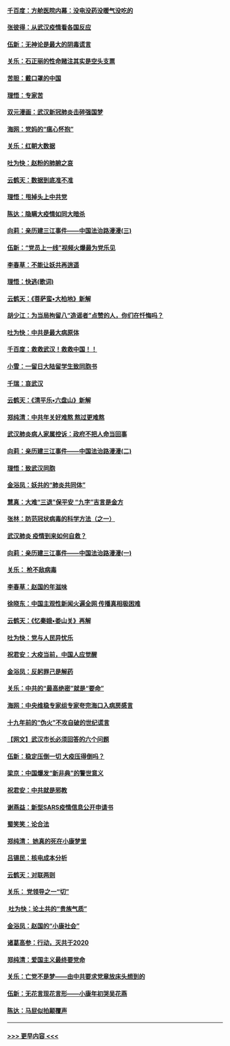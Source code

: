 #### [千百度：方舱医院内幕：没电没药没暖气没吃的](../pages/nsc993/n11850211.md?t=02072202) 
#### [张彼得：从武汉疫情看各国反应](../pages/nsc993/n11850102.md?t=02072202) 
#### [伍新：无神论是最大的阴毒谎言](../pages/nsc993/n11846129.md?t=02072202) 
#### [关乐：石正丽的性命赌注其实是空头支票](../pages/nsc993/n11846109.md?t=02072202) 
#### [苦胆：戴口罩的中国](../pages/nsc993/n11845576.md?t=02072202) 
#### [理悟：专家苦](../pages/nsc993/n11845564.md?t=02072202) 
#### [双元漫画：武汉新冠肺炎击碎强国梦](../pages/nsc993/n11843320.md?t=02072202) 
#### [海网：党妈的“瘟心怀抱”](../pages/nsc993/n11840740.md?t=02072202) 
#### [关乐：红朝大数据](../pages/nsc993/n11840675.md?t=02072202) 
#### [吐为快：赵粉的肺腑之哀](../pages/nsc993/n11840618.md?t=02072202) 
#### [云鹤天：数据到底准不准](../pages/nsc993/n11840325.md?t=02072202) 
#### [理悟：甩掉头上中共党](../pages/nsc993/n11838826.md?t=02072202) 
#### [陈达：隐瞒大疫情如同大暗杀](../pages/nsc993/n11838771.md?t=02072202) 
#### [向莉：亲历建三江事件——中国法治路漫漫(三)](../pages/nsc993/n11831825.md?t=02072202) 
#### [伍新：“党员上一线”视频火爆最为党乐见](../pages/nsc993/n11838200.md?t=02072202) 
#### [李春草：不能让妖共再逍遥](../pages/nsc993/n11838102.md?t=02072202) 
#### [理悟：快逃(歌词)](../pages/nsc993/n11838083.md?t=02072202) 
#### [云鹤天：《菩萨蛮▪大柏地》新解](../pages/nsc993/n11838059.md?t=02072202) 
#### [胡少江：为当局拘留八“造谣者”点赞的人，你们在忏悔吗？](../pages/nsc993/n11836801.md?t=02072202) 
#### [吐为快：中共是最大病原体](../pages/nsc993/n11836748.md?t=02072202) 
#### [千百度：救救武汉！救救中国！！](../pages/nsc993/n11836145.md?t=02072202) 
#### [小雪：一留日大陆留学生致同胞书](../pages/nsc993/n11834624.md?t=02072202) 
#### [千瑞：哀武汉](../pages/nsc993/n11833647.md?t=02072202) 
#### [云鹤天：《清平乐▪六盘山》新解](../pages/nsc993/n11833611.md?t=02072202) 
#### [郑纯清：中共年关好难熬 熬过更难熬](../pages/nsc993/n11833489.md?t=02072202) 
#### [武汉肺炎病人家属控诉：政府不把人命当回事](../pages/nsc993/n11833205.md?t=02072202) 
#### [向莉：亲历建三江事件——中国法治路漫漫(二)](../pages/nsc993/n11829102.md?t=02072202) 
#### [理悟：致武汉同胞](../pages/nsc993/n11831522.md?t=02072202) 
#### [金浴凤：妖共的“肺炎共同体”](../pages/nsc993/n11829448.md?t=02072202) 
#### [慧真：大难“三退”保平安 “九字”吉言是金方](../pages/nsc993/n11829501.md?t=02072202) 
#### [张林：防范冠状病毒的科学方法（之一）](../pages/nsc993/n11828618.md?t=02072202) 
#### [武汉肺炎 疫情到来如何自救？](../pages/nsc993/n11827632.md?t=02072202) 
#### [向莉：亲历建三江事件——中国法治路漫漫(一)](../pages/nsc993/n11827190.md?t=02072202) 
#### [关乐： 枪不敌病毒](../pages/nsc993/n11826746.md?t=02072202) 
#### [李春草：赵国的年滋味](../pages/nsc993/n11826321.md?t=02072202) 
#### [徐晓东：中国主观性新闻火遍全网 传播真相极困难](../pages/nsc993/n11826508.md?t=02072202) 
#### [云鹤天：《忆秦娥▪娄山关》再解](../pages/nsc993/n11824682.md?t=02072202) 
#### [吐为快：党与人民异忧乐](../pages/nsc993/n11824660.md?t=02072202) 
#### [祝君安：大疫当前，中国人应觉醒](../pages/nsc993/n11821946.md?t=02072202) 
#### [金浴凤：反躬罪己是解药](../pages/nsc993/n11820280.md?t=02072202) 
#### [关乐：中共的“最高绝密”就是“要命”](../pages/nsc993/n11816946.md?t=02072202) 
#### [海网：中央维稳专家组专家夸完海口入病房感言](../pages/nsc993/n11815138.md?t=02072202) 
#### [十九年前的“伪火”不攻自破的世纪谎言](../pages/nsc993/n11813238.md?t=02072202) 
#### [【网文】武汉市长必须回答的六个问题](../pages/nsc993/n11813848.md?t=02072202) 
#### [伍新：稳定压倒一切 大疫压得倒吗？](../pages/nsc993/n11812634.md?t=02072202) 
#### [梁京：中国爆发“新非典”的警世意义](../pages/nsc993/n11812554.md?t=02072202) 
#### [祝君安：中共就是邪教](../pages/nsc993/n11812431.md?t=02072202) 
#### [谢燕益：新型SARS疫情信息公开申请书](../pages/nsc993/n11808840.md?t=02072202) 
#### [蜀笑笑：论合法](../pages/nsc993/n11808064.md?t=02072202) 
#### [郑纯清： 她真的死在小康梦里](../pages/nsc993/n11806623.md?t=02072202) 
#### [吕锡民：核电成本分析](../pages/nsc993/n11806284.md?t=02072202) 
#### [云鹤天：对联两则](../pages/nsc993/n11805957.md?t=02072202) 
#### [关乐： 党领导之一“切”](../pages/nsc993/n11804505.md?t=02072202) 
#### [ 吐为快：论土共的“贵族气质”](../pages/nsc993/n11804490.md?t=02072202) 
#### [金浴凤：赵国的“小康社会”](../pages/nsc993/n11804452.md?t=02072202) 
#### [诸葛高参：行动，灭共于2020](../pages/nsc993/n11804120.md?t=02072202) 
#### [郑纯清：爱国主义最终要党命](../pages/nsc993/n11802197.md?t=02072202) 
#### [关乐：亡党不是梦——由中共要求党章放床头想到的](../pages/nsc993/n11802156.md?t=02072202) 
#### [伍新：无花言现花言形——小康年初哭吴花燕](../pages/nsc993/n11800044.md?t=02072202) 
#### [陈达：马屁似拍颠覆声](../pages/nsc993/n11800010.md?t=02072202) 

----
#### [ >>> 更早内容 <<< ](../indexes/nsc993-earlier.md)
